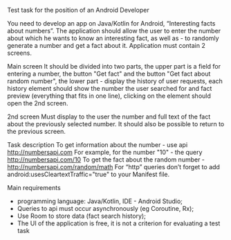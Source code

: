 Test task for the position of an Android Developer

You need to develop an app on Java/Kotlin for Android, “Interesting facts
about numbers”. The application should allow the user to enter the number
about which he wants to know an interesting fact, as well as - to randomly
generate a number and get a fact about it. Application must contain 2 screens.

Main screen
It should be divided into two parts, the upper part is a field for entering a
number, the button "Get fact" and the button "Get fact about random number",
the lower part - display the history of user requests, each history element should
show the number the user searched for and fact preview (everything that fits in
one line), clicking on the element should open the 2nd screen.

2nd screen
Must display to the user the number and full text of the fact about the
previously selected number. It should also be possible to return to the previous
screen.

Task description
To get information about the number - use api http://numbersapi.com
For example, for the number "10" - the query http://numbersapi.com/10
To get the fact about the random number -
http://numbersapi.com/random/math
For “http” queries don’t forget to add android:usesCleartextTraffic="true" to
your Manifest file.

Main requirements
- programming language: Java/Kotlin, IDE - Android Studio;
- Queries to api must occur asynchronously (eg Coroutine, Rx);
- Use Room to store data (fact search history);
- The UI of the application is free, it is not a criterion for evaluating a test
task
